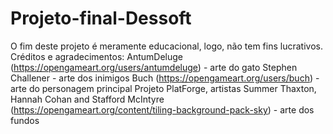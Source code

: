 # Projeto-final-Dessoft
O fim deste projeto é meramente educacional, logo, não tem fins lucrativos.
Créditos e agradecimentos: 
AntumDeluge (https://opengameart.org/users/antumdeluge) - arte do gato
Stephen Challener - arte dos inimigos
Buch (https://opengameart.org/users/buch) - arte do personagem principal
Projeto PlatForge, artistas Summer Thaxton, Hannah Cohan and Stafford McIntyre (https://opengameart.org/content/tiling-background-pack-sky) - arte dos fundos 
